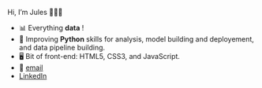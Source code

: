 Hi, I’m Jules 🧔🏻‍♂️

- 📊 Everything **data** !
- 🐍 Improving **Python** skills for analysis, model building and deployement, and data pipeline building.
- 🖥 Bit of front-end: HTML5, CSS3, and JavaScript.
- 📧 [email](mailto:jules.guillot@edhec.com)
- [LinkedIn](https://www.linkedin.com/in/jules-guillot)
